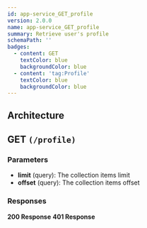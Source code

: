 ```yaml
---
id: app-service_GET_profile
version: 2.0.0
name: app-service_GET_profile
summary: Retrieve user's profile
schemaPath: ''
badges:
  - content: GET
    textColor: blue
    backgroundColor: blue
  - content: 'tag:Profile'
    textColor: blue
    backgroundColor: blue
---
```

## Architecture
<NodeGraph />



## GET `(/profile)`

### Parameters
- **limit** (query): The collection items limit
- **offset** (query): The collection items offset




### Responses
**200 Response**
<SchemaViewer file="response-200.json" maxHeight="500" id="response-200" />
      **401 Response**
<SchemaViewer file="response-401.json" maxHeight="500" id="response-401" />
